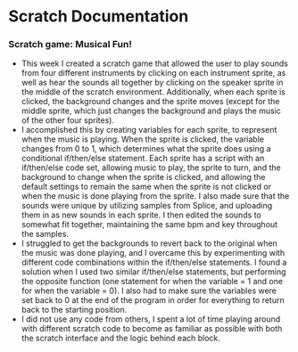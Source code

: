 # Scratch Documentation

### Scratch game: Musical Fun!
- This week I created a scratch game that allowed the user to play sounds from four different instruments by clicking on each instrument sprite, as well as hear the sounds all together by clicking on the speaker sprite in the middle of the scratch environment. Additionally, when each sprite is clicked, the background changes and the sprite moves (except for the middle sprite, which just changes the background and plays the music of the other four sprites).
- I accomplished this by creating variables for each sprite, to represent when the music is playing. When the sprite is clicked, the variable changes from 0 to 1, which determines what the sprite does using a conditional if/then/else statement. Each sprite has a script with an if/then/else code set, allowing music to play, the sprite to turn, and the background to change when the sprite is clicked, and allowing the default settings to remain the same when the sprite is not clicked or when the music is done playing from the sprite. I also made sure that the sounds were unique by utilizing samples from Splice, and uploading them in as new sounds in each sprite. I then edited the sounds to somewhat fit together, maintaining the same bpm and key throughout the samples.
- I struggled to get the backgrounds to revert back to the original when the music was done playing, and I overcame this by experimenting with different code combinations within the if/then/else statements. I found a solution when I used two similar if/then/else statements, but performing the opposite function (one statement for when the variable = 1 and one for when the variable = 0). I also had to make sure the variables were set back to 0 at the end of the program in order for everything to return back to the starting position.
- I did not use any code from others, I spent a lot of time playing around with different scratch code to become as familiar as possible with both the scratch interface and the logic behind each block. 
